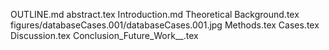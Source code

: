 OUTLINE.md
abstract.tex
Introduction.md
Theoretical Background.tex
figures/databaseCases.001/databaseCases.001.jpg
Methods.tex
Cases.tex
Discussion.tex
Conclusion_Future_Work__.tex